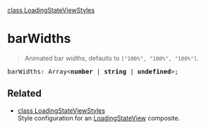 [class LoadingStateViewStyles](LoadingStateViewStyles.md)

# barWidths

> Animated bar widths, defaults to `["100%", "100%", "100%"]`.

<pre class="docgen_signature">barWidths: Array&lt;<b>number</b> | <b>string</b> | <b>undefined</b>&gt;;</pre>

## Related

- [<!--{ref:class}-->class LoadingStateViewStyles](LoadingStateViewStyles.md) \
    Style configuration for an [LoadingStateView](LoadingStateView.md) composite.
